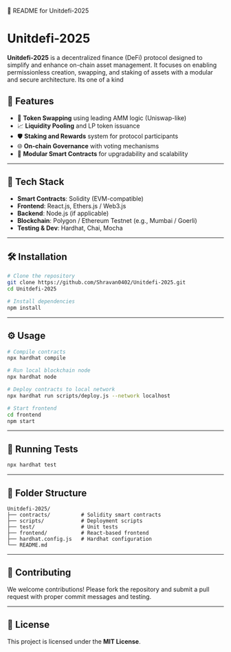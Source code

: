  📘 README for Unitdefi-2025

# Unitdefi-2025

**Unitdefi-2025** is a decentralized finance (DeFi) protocol designed to simplify and enhance on-chain asset management. It focuses on enabling permissionless creation, swapping, and staking of assets with a modular and secure architecture. Its one of a kind


## 🚀 Features

* 🔄 **Token Swapping** using leading AMM logic (Uniswap-like)
* 📈 **Liquidity Pooling** and LP token issuance
* 🛡 **Staking and Rewards** system for protocol participants
* 🌐 **On-chain Governance** with voting mechanisms
* 🧩 **Modular Smart Contracts** for upgradability and scalability

---

## 🧰 Tech Stack

* **Smart Contracts**: Solidity (EVM-compatible)
* **Frontend**: React.js, Ethers.js / Web3.js
* **Backend**: Node.js (if applicable)
* **Blockchain**: Polygon / Ethereum Testnet (e.g., Mumbai / Goerli)
* **Testing & Dev**: Hardhat, Chai, Mocha

---

## 🛠️ Installation

```bash
# Clone the repository
git clone https://github.com/Shravan0402/Unitdefi-2025.git
cd Unitdefi-2025

# Install dependencies
npm install
```

---

## ⚙️ Usage

```bash
# Compile contracts
npx hardhat compile

# Run local blockchain node
npx hardhat node

# Deploy contracts to local network
npx hardhat run scripts/deploy.js --network localhost

# Start frontend
cd frontend
npm start
```

---

## 🧪 Running Tests

```bash
npx hardhat test
```

---

## 📁 Folder Structure

```
Unitdefi-2025/
├── contracts/          # Solidity smart contracts
├── scripts/            # Deployment scripts
├── test/               # Unit tests
├── frontend/           # React-based frontend
├── hardhat.config.js   # Hardhat configuration
└── README.md
```

---

## 🤝 Contributing

We welcome contributions! Please fork the repository and submit a pull request with proper commit messages and testing.

---

## 📜 License

This project is licensed under the **MIT License**.



